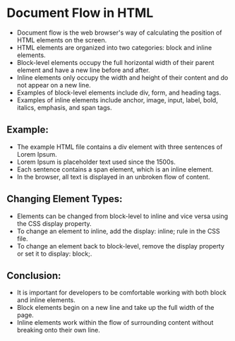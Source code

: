 # Document Flow in HTML

- Document flow is the web browser's way of calculating the position of HTML elements on the screen.
- HTML elements are organized into two categories: block and inline elements.
- Block-level elements occupy the full horizontal width of their parent element and have a new line before and after.
- Inline elements only occupy the width and height of their content and do not appear on a new line.
- Examples of block-level elements include div, form, and heading tags.
- Examples of inline elements include anchor, image, input, label, bold, italics, emphasis, and span tags.

## Example:

- The example HTML file contains a div element with three sentences of Lorem Ipsum.
- Lorem Ipsum is placeholder text used since the 1500s.
- Each sentence contains a span element, which is an inline element.
- In the browser, all text is displayed in an unbroken flow of content.

## Changing Element Types:

- Elements can be changed from block-level to inline and vice versa using the CSS display property.
- To change an element to inline, add the display: inline; rule in the CSS file.
- To change an element back to block-level, remove the display property or set it to display: block;.

## Conclusion:

- It is important for developers to be comfortable working with both block and inline elements.
- Block elements begin on a new line and take up the full width of the page.
- Inline elements work within the flow of surrounding content without breaking onto their own line.
